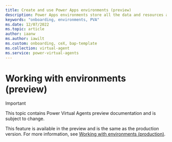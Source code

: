 ```yaml
---
title: Create and use Power Apps environments (preview)
description: Power Apps environments store all the data and resources associated with the bots you create in Power Virtual Agents preview.
keywords: "onboarding, environments, PVA"
ms.date: 12/07/2022
ms.topic: article
author: iaanw
ms.author: iawilt
ms.custom: onboarding, ceX, bap-template
ms.collection: virtual-agent
ms.service: power-virtual-agents
---
```

# Working with environments (preview)

> [!IMPORTANT]
> This topic contains Power Virtual Agents preview documentation and is subject to change.

This feature is available in the preview and is the same as the production version. For more information, see [Working with environments (production)](../environments-first-run-experience.md).
